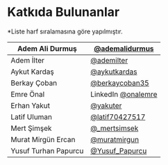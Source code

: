 # Katkıda Bulunanlar

\*Liste harf sıralamasına göre yapılmıştır.

| Adem Ali Durmuş      | [@ademalidurmus](https://github.com/ademalidurmus)          |
| -------------------- | ----------------------------------------------------------- |
| Adem İlter           | [@ademilter](https://github.com/ademilter)                  |
| Aykut Kardaş         | [@aykutkardas](https://twitter.com/aykutkardas)             |
| Berkay Çoban         | [@berkaycoban35](https://twitter.com/berkaycoban35)         |
| Emre Önal            | LinkedIn [@onalemre](https://www.linkedin.com/in/onalemre/) |
| Erhan Yakut          | [@yakuter](https://twitter.com/yakuter)                     |
| Latif Uluman         | [@latif70427517](https://twitter.com/latif70427517)         |
| Mert Şimşek          | [@\_mertsimsek](https://twitter.com/\_mertsimsek)           |
| Murat Mirgün Ercan   | [@muratmirgun](https://twitter.com/muratmirgun)             |
| Yusuf Turhan Papurcu | [@Yusuf\_Papurcu](https://twitter.com/Yusuf\_Papurcu)       |
